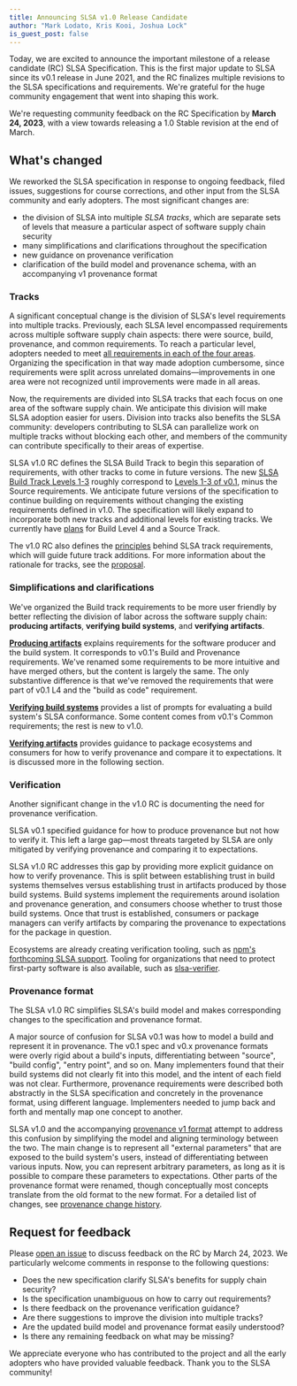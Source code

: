 ```yaml
---
title: Announcing SLSA v1.0 Release Candidate  
author: "Mark Lodato, Kris Kooi, Joshua Lock"
is_guest_post: false
---
```


Today, we are excited to announce the important milestone of a release candidate
(RC) SLSA Specification. This is the first major update to SLSA since its v0.1
release in June 2021, and the RC finalizes multiple revisions to the SLSA
specifications and requirements. We're grateful for the huge community
engagement that went into shaping this work.

We're requesting community feedback on the RC Specification by **March 24,
2023**, with a view towards releasing a 1.0 Stable revision at the end of
March.

## What's changed

We reworked the SLSA specification in response to ongoing feedback, filed
issues, suggestions for course corrections, and other input from the SLSA
community and early adopters. The most significant changes are:

-   the division of SLSA into multiple _SLSA tracks_, which are separate
    sets of levels that measure a particular aspect of software supply chain
    security
-   many simplifications and clarifications throughout the specification
-   new guidance on provenance verification
-   clarification of the build model and provenance schema, with an
    accompanying v1 provenance format

### Tracks

A significant conceptual change is the division of SLSA's level requirements
into multiple tracks. Previously, each SLSA level encompassed requirements
across multiple software supply chain aspects: there were source, build,
provenance, and common requirements. To reach a particular level, adopters
needed to meet
[all requirements in each of the four areas](/spec/v0.1-rc/requirements).
Organizing the specification in that way made adoption cumbersome, since
requirements were split across unrelated domains—improvements in one area were
not recognized until improvements were made in all areas.

Now, the requirements are divided into SLSA tracks that each focus on one area
of the software supply chain. We anticipate this division will make SLSA
adoption easier for users. Division into tracks also benefits the SLSA
community: developers contributing to SLSA can parallelize work on multiple
tracks without blocking each other, and members of the community can contribute
specifically to their areas of expertise.  

SLSA v1.0 RC defines the SLSA Build Track to begin this separation of
requirements, with other tracks to come in future versions. The new [SLSA Build
Track Levels 1-3](/spec/v1.0-rc1/levels#build-track) roughly
correspond to
[Levels 1-3 of v0.1](/spec/v0.1-rc/requirements#build-requirements),
minus the Source requirements. We anticipate future versions of the
specification to continue building on requirements without changing the existing
requirements defined in v1.0. The specification will likely expand to
incorporate both new tracks and additional levels for existing tracks. We
currently have [plans](/spec/v1.0-rc1/future-directions) for Build
Level 4 and a Source Track.

The v1.0 RC also defines the [principles](/spec/v1.0-rc1/principles)
behind SLSA track requirements, which will guide future track additions. For
more information about the rationale for tracks, see the
[proposal](https://github.com/slsa-framework/slsa-proposals/blob/main/0003/README.md).

### Simplifications and clarifications

We've organized the Build track requirements to be more user friendly by better
reflecting the division of labor across the software supply chain: **producing
artifacts**, **verifying build systems**, and **verifying artifacts**.

**[Producing artifacts](/spec/v1.0-rc1/requirements)** explains
requirements for the software producer and the build system. It corresponds to
v0.1's Build and Provenance requirements. We've renamed some requirements to be
more intuitive and have merged others, but the content is largely the same. The
only substantive difference is that we've removed the requirements that were
part of v0.1 L4 and the "build as code" requirement.

**[Verifying build systems](/spec/v1.0-rc1/verifying-systems)**
provides a list of prompts for evaluating a build system's SLSA conformance.
Some content comes from v0.1's Common requirements; the rest is new to v1.0.

**[Verifying artifacts](/spec/v1.0-rc1/verifying-artifacts)**
provides guidance to package ecosystems and consumers for how to verify
provenance and compare it to expectations. It is discussed more in the following
section.

### Verification

Another significant change in the v1.0 RC is documenting the need for provenance
verification.

SLSA v0.1 specified guidance for how to produce provenance but not how to verify
it. This left a large gap—most threats targeted by SLSA are only mitigated by
verifying provenance and comparing it to expectations.

SLSA v1.0 RC addresses this gap by providing more explicit guidance on how to
verify provenance. This is split between establishing trust in build systems
themselves versus establishing trust in artifacts produced by those build
systems. Build systems implement the requirements around isolation and
provenance generation, and consumers choose whether to trust those build
systems. Once that trust is established, consumers or package managers can
verify artifacts by comparing the provenance to expectations for the package in
question.

Ecosystems are already creating verification tooling, such as [npm's forthcoming
SLSA support](https://github.com/github/roadmap/issues/612). Tooling for
organizations that need to protect first-party software is also available, such
as [slsa-verifier](https://github.com/slsa-framework/slsa-verifier).

### Provenance format

The SLSA v1.0 RC simplifies SLSA's build model and makes corresponding changes
to the specification and provenance format.

A major source of confusion for SLSA v0.1 was how to model a build and represent
it in provenance. The v0.1 spec and v0.x provenance formats were overly rigid
about a build's inputs, differentiating between "source", "build config", "entry
point", and so on. Many implementers found that their build systems did not
clearly fit into this model, and the intent of each field was not clear.
Furthermore, provenance requirements were described both abstractly in the SLSA
specification and concretely in the provenance format, using different language.
Implementers needed to jump back and forth and mentally map one concept to
another.

SLSA v1.0 and the accompanying [provenance v1
format](/provenance/v1-rc1) attempt to address this confusion by
simplifying the model and aligning terminology between the two. The main change
is to represent all "external parameters" that are exposed to the build system's
users, instead of differentiating between various inputs. Now, you can represent
arbitrary parameters, as long as it is possible to compare these parameters to
expectations. Other parts of the provenance format were renamed, though
conceptually most concepts translate from the old format to the new format. For
a detailed list of changes, see [provenance change
history](/provenance/v1-rc1#change-history).

## Request for feedback

Please [open an issue](https://github.com/slsa-framework/slsa/issues) to discuss
feedback on the RC by March 24, 2023. We particularly welcome comments in
response to the following questions:

-   Does the new specification clarify SLSA's benefits for supply chain
    security?
-   Is the specification unambiguous on how to carry out requirements?
-   Is there feedback on the provenance verification guidance?
-   Are there suggestions to improve the division into multiple tracks?
-   Are the updated build model and provenance format easily understood?
-   Is there any remaining feedback on what may be missing?

We appreciate everyone who has contributed to the project and all the early
adopters who have provided valuable feedback. Thank you to the SLSA community!
